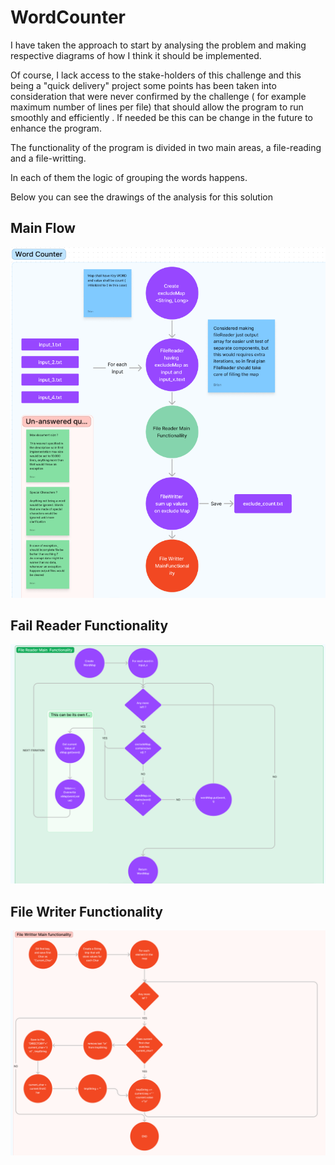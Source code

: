 # WordCounter

I have taken the approach to start by analysing the problem and making respective diagrams of how I think it should be implemented. 

Of course, I lack access to the stake-holders of this challenge and this being a "quick delivery" project some points has been taken into consideration that were never confirmed by the challenge ( for example maximum number of lines per file)  that should allow the program to run smoothly and efficiently . If needed be this can be change in the future to enhance the program.

The functionality of the program is divided in two main areas, a file-reading and a file-writting. 

In each of them the logic of grouping the words happens. 

Below you can see the drawings of the analysis for this solution 
## Main Flow
![img.png](docs/main_flow.png)
## Fail Reader Functionality 
![img.png](docs/file_reader.png)
## File Writer Functionality 
![img.png](docs/file_writer.png)